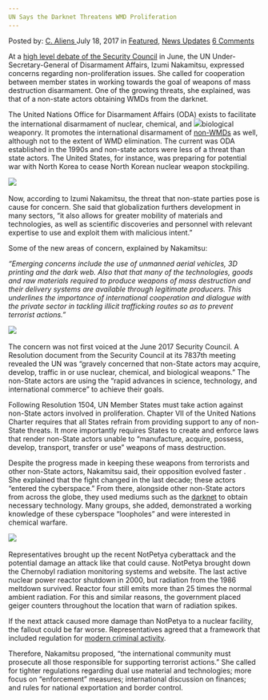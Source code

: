 ```yaml
---
UN Says the Darknet Threatens WMD Proliferation
---
```

<article class="post-listing post-21397 post type-post status-publish format-standard has-post-thumbnail hentry  tag-darknet tag-proliferation tag-threatens tag-wmd">
    <div class="post-inner">
        <span>Posted by: <a href="https://www.deepdotweb.com/author/caliens/" title="">C. Aliens </a></span>
    <span>July 18, 2017</span>
    <span>in <a href="https://www.deepdotweb.com/category/deepdot-news/" rel="category tag">Featured</a>, <a href="https://www.deepdotweb.com/category/news-updates/" rel="category tag">News Updates</a></span>
    <span><a href="https://www.deepdotweb.com/2017/07/18/un-says-darknet-threatens-wmd-proliferation/#comments">6 Comments</a></span>
    </p>
    <div class="clear"></div>
    <div class="entry">
    <p>At a <a href="https://www.un.org/press/en/2017/sc12888.doc.htm">high level debate of the Security Council</a> in June, the UN Under-Secretary-General of Disarmament Affairs, Izumi Nakamitsu, expressed concerns regarding non-proliferation issues. She called for cooperation between member states in working towards the goal of weapons of mass destruction disarmament. One of the growing threats, she explained, was that of a non-state actors obtaining WMDs from the darknet.</p>
    <p>The United Nations Office for Disarmament Affairs (ODA) exists to facilitate the international disarmament of nuclear, chemical, and <img class="wp-image-21409 aligncenter" src="/imgs/2017/07/word-image-95.jpeg" srcset="/imgs/2017/07/word-image-95.jpeg 660w, /imgs/2017/07/word-image-95-300x136.jpeg 300w, /imgs/2017/07/word-image-95-272x125.jpeg 272w" sizes="(max-width: 660px) 100vw, 660px" />biological weaponry. It promotes the international disarmament of <a href="https://www.deepdotweb.com/tag/weapons/">non-WMDs</a> as well, although not to the extent of WMD elimination. The current was ODA established in the 1990s and non-state actors were less of a threat than state actors. The United States, for instance, was preparing for potential war with North Korea to cease North Korean nuclear weapon stockpiling.</p>
    <p><img class="wp-image-21410 aligncenter" src="/imgs/2017/07/word-image-96.jpeg" srcset="/imgs/2017/07/word-image-96.jpeg 800w, /imgs/2017/07/word-image-96-300x226.jpeg 300w" sizes="(max-width: 800px) 100vw, 800px" /></p>
    <p>Now, according to Izumi Nakamitsu, the threat that non-state parties pose is cause for concern. She said that globalization furthers development in many sectors, “it also allows for greater mobility of materials and technologies, as well as scientific discoveries and personnel with relevant expertise to use and exploit them with malicious intent.”</p>
    <p>Some of the new areas of concern, explained by Nakamitsu:</p>
    <p><em>“Emerging concerns include the use of unmanned aerial vehicles, 3D printing and the dark web. Also that that many of the technologies, goods and raw materials required to produce weapons of mass destruction and their delivery systems are available through legitimate producers. This underlines the importance of international cooperation and dialogue with the private sector in tackling illicit trafficking routes so as to prevent terrorist actions.”</em></p>
    <p><img class="wp-image-21411 aligncenter" src="/imgs/2017/07/word-image-97.jpeg" srcset="/imgs/2017/07/word-image-97.jpeg 800w, /imgs/2017/07/word-image-97-300x143.jpeg 300w" sizes="(max-width: 800px) 100vw, 800px" /></p>
    <p>The concern was not first voiced at the June 2017 Security Council. A Resolution document from the Security Council at its 7837th meeting revealed the UN was “gravely concerned that non-State actors may acquire, develop, traffic in or use nuclear, chemical, and biological weapons.” The non-State actors are using the “rapid advances in science, technology, and international commerce” to achieve their goals.</p>
    <p>Following Resolution 1504, UN Member States must take action against non-State actors involved in proliferation. Chapter VII of the United Nations Charter requires that all States refrain from providing support to any of non-State threats. It more importantly requires States to create and enforce laws that render non-State actors unable to “manufacture, acquire, possess, develop, transport, transfer or use” weapons of mass destruction.</p>
    <p>Despite the progress made in keeping these weapons from terrorists and other non-State actors, Nakamitsu said, their opposition evolved faster . She explained that the fight changed in the last decade; these actors “entered the cyberspace.” From there, alongside other non-State actors from across the globe, they used mediums such as the <a href="https://www.deepdotweb.com/tag/darknet">darknet</a> to obtain necessary technology. Many groups, she added, demonstrated a working knowledge of these cyberspace “loopholes” and were interested in chemical warfare.</p>
    <p><img class="wp-image-21412 aligncenter" src="/imgs/2017/07/word-image-98.jpeg" srcset="/imgs/2017/07/word-image-98.jpeg 800w, /imgs/2017/07/word-image-98-300x194.jpeg 300w" sizes="(max-width: 800px) 100vw, 800px" /></p>
    <p>Representatives brought up the recent NotPetya cyberattack and the potential damage an attack like that could cause. NotPetya brought down the Chernobyl radiation monitoring systems and website. The last active nuclear power reactor shutdown in 2000, but radiation from the 1986 meltdown survived. Reactor four still emits more than 25 times the normal ambient radiation. For this and similar reasons, the government placed geiger counters throughout the location that warn of radiation spikes.</p>
    <p>If the next attack caused more damage than NotPetya to a nuclear facility, the fallout could be far worse. Representatives agreed that a framework that included regulation for <a href="https://www.deepdotweb.com/tag/cybersecurity">modern criminal activity</a>.</p>
    <p>Therefore, Nakamitsu proposed, “the international community must prosecute all those responsible for supporting terrorist actions.” She called for tighter regulations regarding dual use material and technologies; more focus on “enforcement” measures; international discussion on finances; and rules for national exportation and border control.</p>
    </div>
    <span style="display:none"><a href="https://www.deepdotweb.com/tag/darknet/" rel="tag">darknet</a> <a href="https://www.deepdotweb.com/tag/proliferation/" rel="tag">proliferation</a> <a href="https://www.deepdotweb.com/tag/threatens/" rel="tag">threatens</a> <a href="https://www.deepdotweb.com/tag/wmd/" rel="tag">wmd</a></span> <span style="display:none" class="updated">2017-07-18</span>
    <div style="display:none" class="vcard author" itemprop="author" itemscope itemtype="http://schema.org/Person"><strong class="fn" itemprop="name"><a href="https://www.deepdotweb.com/author/caliens/" title="Posts by C. Aliens" rel="author">C. Aliens</a></strong></div>
    </div>
</article>

